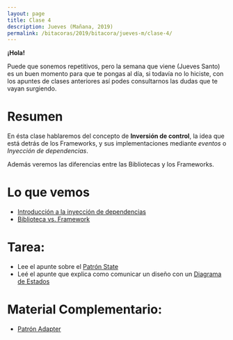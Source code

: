 ```yaml
---
layout: page
title: Clase 4
description: Jueves (Mañana, 2019)
permalink: /bitacoras/2019/bitacora/jueves-m/clase-4/
---
```


**¡Hola!**

Puede que sonemos repetitivos, pero la semana que viene (Jueves Santo) es un buen momento para que te pongas al día, si todavía no lo hiciste, con los apuntes de clases anteriores así podes consultarnos las dudas que te vayan surgiendo.

# Resumen

En ésta clase hablaremos del concepto de __Inversión de control__, la idea que está detrás de los Frameworks, y sus implementaciones mediante _eventos_ o _Inyección de dependencias_.

Además veremos las diferencias entre las Bibliotecas y los Frameworks.

# Lo que vemos

- [Introducción a la inyección de dependencias](https://docs.google.com/document/d/1GsW-hVF0XR76KunDILqkltyE1KIBvj3ldCCkyStjne0/edit)
- [Biblioteca vs. Framework](https://docs.google.com/document/d/1D_MCoh4J8kL1MAKNlbDgAMu2nYxri-81nZBYOPFWnO0/edit)

# Tarea:

- Lee el apunte sobre el [Patrón State](https://sourcemaking.com/design_patterns/state)
- Leé el apunte que explica como comunicar un diseño con un [Diagrama de Estados](https://docs.google.com/document/d/1CLIsWdk-Fv3HnuUMD0D2tU96vGvdrkyQyiJgBIsQueE/edit?usp=sharing)

# Material Complementario:

- [Patrón Adapter](https://sourcemaking.com/design_patterns/adapter)
